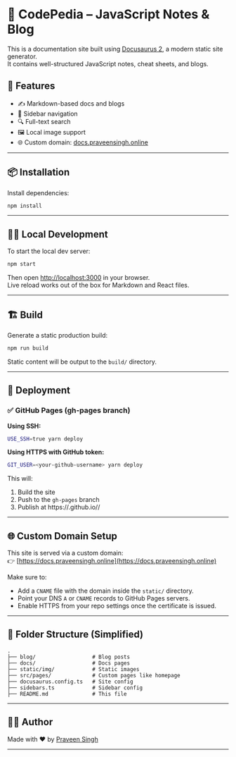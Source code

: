 # 📘 CodePedia – JavaScript Notes & Blog

This is a documentation site built using [Docusaurus 2](https://docusaurus.io/), a modern static site generator.  
It contains well-structured JavaScript notes, cheat sheets, and blogs.

## 🚀 Features

- ✍️ Markdown-based docs and blogs
- 🧭 Sidebar navigation
- 🔍 Full-text search
- 🖼️ Local image support
- 🌐 Custom domain: [docs.praveensingh.online](https://docs.praveensingh.online)

---

## 📦 Installation

Install dependencies:

```bash
npm install
```

---

## 🧑‍💻 Local Development

To start the local dev server:

```bash
npm start
```

Then open [http://localhost:3000](http://localhost:3000) in your browser.  
Live reload works out of the box for Markdown and React files.

---

## 🏗️ Build

Generate a static production build:

```bash
npm run build
```

Static content will be output to the `build/` directory.

---

## 🚀 Deployment

### ✅ GitHub Pages (gh-pages branch)

**Using SSH:**

```bash
USE_SSH=true yarn deploy
```

**Using HTTPS with GitHub token:**

```bash
GIT_USER=<your-github-username> yarn deploy
```

This will:

1. Build the site
2. Push to the `gh-pages` branch
3. Publish at https://<your-github-username>.github.io/<repo-name>/

---

## 🌐 Custom Domain Setup

This site is served via a custom domain:  
👉 [https://docs.praveensingh.online](https://docs.praveensingh.online)

Make sure to:

- Add a `CNAME` file with the domain inside the `static/` directory.
- Point your DNS `A` or `CNAME` records to GitHub Pages servers.
- Enable HTTPS from your repo settings once the certificate is issued.

---

## 📁 Folder Structure (Simplified)

```
.
├── blog/                  # Blog posts
├── docs/                  # Docs pages
├── static/img/            # Static images
├── src/pages/             # Custom pages like homepage
├── docusaurus.config.ts   # Site config
├── sidebars.ts            # Sidebar config
├── README.md              # This file
```

---

## 🧑‍🎓 Author

Made with ❤️ by [Praveen Singh](https://github.com/praveenskg)

---
